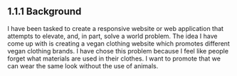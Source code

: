 ## 1.1.1 Background
I have been tasked to create a responsive website or web application that attempts to elevate, and, in part, solve a world problem.
The idea I have come up with is creating a vegan clothing website which promotes different vegan clothing brands. I have chose this problem because I feel like people forget
what materials are used in their clothes. I want to promote that we can wear the same look without the use of animals.
